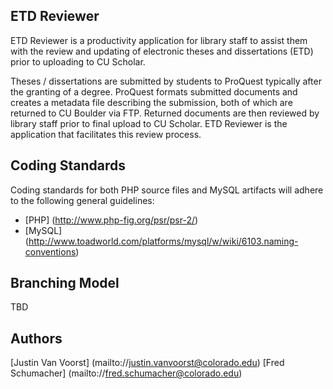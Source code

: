 ## ETD Reviewer ##

ETD Reviewer is a productivity application for library staff to assist them with the review and updating of electronic theses and dissertations (ETD) prior to uploading to CU Scholar.

Theses / dissertations are submitted by students to ProQuest typically after the granting of a degree. ProQuest formats submitted documents and creates a metadata file describing the submission, both of which are returned to CU Boulder via FTP. Returned documents are then reviewed by library staff prior to final upload to CU Scholar. ETD Reviewer is the application that facilitates this review process.

## Coding Standards ##

Coding standards for both PHP source files and MySQL artifacts will adhere to the following general guidelines:

* [PHP] (http://www.php-fig.org/psr/psr-2/)
* [MySQL] (http://www.toadworld.com/platforms/mysql/w/wiki/6103.naming-conventions)

## Branching Model ##

TBD

## Authors ##

[Justin Van Voorst] (mailto://justin.vanvoorst@colorado.edu)
[Fred Schumacher] (mailto://fred.schumacher@colorado.edu)